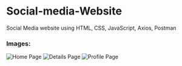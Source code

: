 # Social-media-Website
Social Media website using HTML, CSS, JavaScript, Axios, Postman
### Images:
<div>
  <img src="https://github.com/Abdullah-Abudan/Social-media-Website/assets/92273202/9cd4e0d4-0da6-4376-b9f8-e08a5c917683" alt="Home Page" />
  <img src="https://github.com/Abdullah-Abudan/Social-media-Website/assets/92273202/15604ed0-a301-4b6a-a384-3b881af76157" alt="Details Page" />
  <img src="https://github.com/Abdullah-Abudan/Social-media-Website/assets/92273202/6b430497-d0b3-4f24-a1a7-9acb26847657" alt="Profile Page" />
</div>
